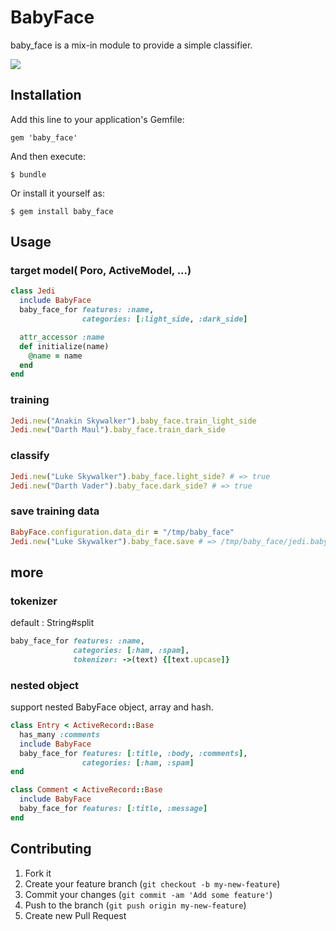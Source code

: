 # BabyFace

baby_face is a mix-in module to provide a simple classifier.

![](http://farm3.staticflickr.com/2835/11172696593_2e98d981d0_o.jpg)

## Installation

Add this line to your application's Gemfile:

    gem 'baby_face'

And then execute:

    $ bundle

Or install it yourself as:

    $ gem install baby_face

## Usage

### target model( Poro, ActiveModel, ...)
```ruby
class Jedi
  include BabyFace
  baby_face_for features: :name,
                categories: [:light_side, :dark_side]

  attr_accessor :name
  def initialize(name)
    @name = name
  end
end
```

### training

```ruby
Jedi.new("Anakin Skywalker").baby_face.train_light_side
Jedi.new("Darth Maul").baby_face.train_dark_side
```

### classify

```ruby
Jedi.new("Luke Skywalker").baby_face.light_side? # => true
Jedi.new("Darth Vader").baby_face.dark_side? # => true
```

### save training data

```ruby
BabyFace.configuration.data_dir = "/tmp/baby_face"
Jedi.new("Luke Skywalker").baby_face.save # => /tmp/baby_face/jedi.babyface
```


## more
### tokenizer
default : String#split

```ruby
baby_face_for features: :name,
              categories: [:ham, :spam],
              tokenizer: ->(text) {[text.upcase]}

```

### nested object
support nested BabyFace object, array and hash.

```ruby
class Entry < ActiveRecord::Base
  has_many :comments
  include BabyFace
  baby_face_for features: [:title, :body, :comments],
                categories: [:ham, :spam]
end

class Comment < ActiveRecord::Base
  include BabyFace
  baby_face_for features: [:title, :message]
end
```


## Contributing

1. Fork it
2. Create your feature branch (`git checkout -b my-new-feature`)
3. Commit your changes (`git commit -am 'Add some feature'`)
4. Push to the branch (`git push origin my-new-feature`)
5. Create new Pull Request
